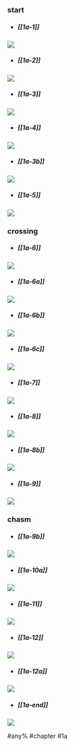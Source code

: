 ### start
* ##### [[1a-1]]
![](https://img.berry.camp/celeste/previews/city/a/1.png)

* ##### [[1a-2]]
![](https://img.berry.camp/celeste/previews/city/a/2.png)

* ##### [[1a-3]]
![](https://img.berry.camp/celeste/previews/city/a/3.png)

* ##### [[1a-4]]
![](https://img.berry.camp/celeste/previews/city/a/4.png)

* ##### [[1a-3b]]
![](https://img.berry.camp/celeste/previews/city/a/3b.png)

* ##### [[1a-5]]
![](https://img.berry.camp/celeste/previews/city/a/5.png)

### crossing
* ##### [[1a-6]]
![](https://img.berry.camp/celeste/previews/city/a/6.png)

* ##### [[1a-6a]]
![](https://img.berry.camp/celeste/previews/city/a/6a.png)

* ##### [[1a-6b]]
![](https://img.berry.camp/celeste/previews/city/a/6b.png)

* ##### [[1a-6c]]
![](https://img.berry.camp/celeste/previews/city/a/6c.png)

* ##### [[1a-7]]
![](https://img.berry.camp/celeste/previews/city/a/7.png)

* ##### [[1a-8]]
![](https://img.berry.camp/celeste/previews/city/a/8.png)

* ##### [[1a-8b]]
![](https://img.berry.camp/celeste/previews/city/a/8b.png)

* ##### [[1a-9]]
![](https://img.berry.camp/celeste/previews/city/a/9.png)

### chasm
* ##### [[1a-9b]]
![](https://img.berry.camp/celeste/previews/city/a/9b.png)

* ##### [[1a-10a]]
![](https://img.berry.camp/celeste/previews/city/a/10a.png)

* ##### [[1a-11]]
![](https://img.berry.camp/celeste/previews/city/a/11.png)

* ##### [[1a-12]]
![](https://img.berry.camp/celeste/previews/city/a/12.png)

* ##### [[1a-12a]]
![](https://img.berry.camp/celeste/previews/city/a/12a.png)

* ##### [[1a-end]]
![](https://img.berry.camp/celeste/previews/city/a/end.png)


#any% #chapter #1a
